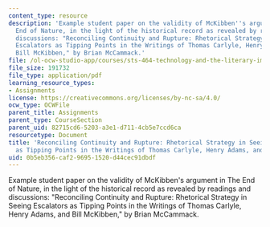 ```yaml
---
content_type: resource
description: 'Example student paper on the validity of McKibben''s argument in The
  End of Nature, in the light of the historical record as revealed by readings and
  discussions: "Reconciling Continuity and Rupture: Rhetorical Strategy in Seeing
  Escalators as Tipping Points in the Writings of Thomas Carlyle, Henry Adams, and
  Bill McKibben," by Brian McCammack.'
file: /ol-ocw-studio-app/courses/sts-464-technology-and-the-literary-imagination-spring-2008/0b5eb356caf296951520d44cec91dbdf_mccammack_final.pdf
file_size: 191732
file_type: application/pdf
learning_resource_types:
- Assignments
license: https://creativecommons.org/licenses/by-nc-sa/4.0/
ocw_type: OCWFile
parent_title: Assignments
parent_type: CourseSection
parent_uid: 82715cd6-5203-a3e1-d711-4cb5e7ccd6ca
resourcetype: Document
title: 'Reconciling Continuity and Rupture: Rhetorical Strategy in Seeing Escalators
  as Tipping Points in the Writings of Thomas Carlyle, Henry Adams, and Bill McKibben'
uid: 0b5eb356-caf2-9695-1520-d44cec91dbdf
---
```

Example student paper on the validity of McKibben's argument in The End of Nature, in the light of the historical record as revealed by readings and discussions: "Reconciling Continuity and Rupture: Rhetorical Strategy in Seeing Escalators as Tipping Points in the Writings of Thomas Carlyle, Henry Adams, and Bill McKibben," by Brian McCammack.